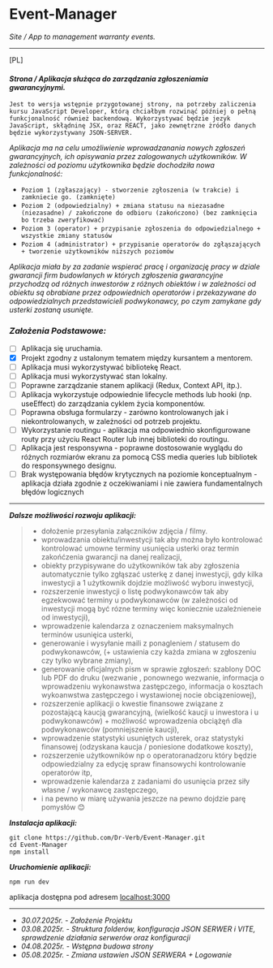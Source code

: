 # Event-Manager
_Site / App to management warranty events._

---

[PL]


#### _Strona / Aplikacja służąca do zarządzania zgłoszeniamia gwarancyjnymi._
`Jest to wersja wstępnie przygotowanej strony, na potrzeby zaliczenia kursu JavaScript Developer, którą chciałbym rozwinąć później o pełną funkcjonalność również backendową. Wykorzystywać będzie jezyk JavaScript, skłądninę JSX, oraz REACT, jako zewnętrzne żródło danych będzie wykorzystywany JSON-SERVER.`

_Aplikacja ma na celu umożliwienie wprowadzanania nowych zgłoszeń gwarancyjnych, ich opisywania przez zalogowanych użytkowników. W zależności od poziomu użytkownika będzie dochodziła nowa funkcjonalność:_

  - `Poziom 1 (zgłaszający) - stworzenie zgłoszenia (w trakcie) i zamkniecie go. (zamknięte)`
  - `Poziom 2 (odpowiedzialny) + zmiana statusu na niezasadne (niezasadne) / zakończone do odbioru (zakończono) (bez zamknięcia bo trzeba zweryfikować)`
  - `Poziom 3 (operator) + przypisanie zgłoszenia do odpowiedzialnego + wszystkie zmiany statusów`
  - `Poziom 4 (administrator) + przypisanie operatorów do zgłąszających + tworzenie użytkowników niższych poziomów`
  
_Aplikacja miała by za zadanie wspierać pracę i organizację pracy w dziale gwarancji firm budowlanych w których zgłoszenia gwarancyjne przychodzą od różnych inwestorów z różnych obiektów i w zależności od obiektu są obrabiane przez odpowiednich operatorów i przekazywane do odpowiedzialnych przedstawicieli podwykonawcy, po czym zamykane gdy usterki zostaną usunięte._ 



### _Założenia Podstawowe:_
- [ ] Aplikacja się uruchamia.
- [X] Projekt zgodny z ustalonym tematem między kursantem a mentorem.
- [ ] Aplikacja musi wykorzystywać bibliotekę React.
- [ ] Aplikacja musi wykorzystywać stan lokalny.
- [ ] Poprawne zarządzanie stanem aplikacji (Redux, Context API, itp.).
- [ ] Aplikacja wykorzystuje odpowiednie lifecycle methods lub hooki (np. useEffect) do zarządzania cyklem życia komponentów.
- [ ] Poprawna obsługa formularzy - zarówno kontrolowanych jak i niekontrolowanych, w zależności od potrzeb projektu.
- [ ] Wykorzystanie routingu - aplikacja ma odpowiednio skonfigurowane routy przy użyciu React Router lub innej biblioteki do routingu.
- [ ] Aplikacja jest responsywna - poprawne dostosowanie wyglądu do różnych rozmiarów ekranu za pomocą CSS media queries lub bibliotek do responsywnego designu.
- [ ] Brak występowania błędów krytycznych na poziomie konceptualnym - aplikacja działa zgodnie z oczekiwaniami i nie zawiera fundamentalnych błędów logicznych

___

_**Dalsze możliwości rozwoju aplikacji:**_
> - dołożenie przesyłania załączników zdjęcia / filmy. 
> - wprowadzania obiektu/inwestycji tak aby można było kontrolować kontrolować umowne terminy usunięcia usterki oraz termin zakońćzenia gwarancji na danej realizacji,
> - obiekty przypisywane do użytkowników tak aby zgłoszenia automatycznie tylko zgłąszać usterkę z danej inwestycji, gdy kilka inwestycji a 1 użytkownik dojdzie możliwość wyboru inwestycji,
> - rozszerzenie inwestycji o listę podwykonawców tak aby egzekwować terminy u podwykonawców (w zależności od inwestycji mogą być rózne terminy więc koniecznie uzależnieneie od inwestycji),
> - wprowadzenie kalendarza z oznaczeniem maksymalnych terminów usunięica usterki,
> - generowanie i wysyłanie maili z ponagleniem / statusem do podwykonawców, (+ ustawienia czy każda zmiana w zgłoszeniu czy tylko wybrane zmiany),
> - generowanie oficjalnych pism w sprawie zgłoszeń: szablony DOC lub PDF do druku (wezwanie , ponownego wezwanie, informacja o wprowadzeniu wykonawstwa zastępczego, informacja o kosztach wykoanwstwa zastępczego i wystawionej nocie obciązeniowej),
> - rozszerzenie aplikacji o kwestie finansowe związane z pozostającą kaucją gwarancyjną, (wielkość kaucji u inwestora i u podwykonawców) + możliwość wprowadzenia obciążęń dla podwykonawców (pomniejszenie kaucji),
> - wprowadzenie statystyki usuniętych usterek, oraz statystyki finansowej (odzyskana kaucja / poniesione dodatkowe koszty),
> - rozszerzenie użytkowników np o operatoranadzoru który będzie odpowiedzialny za edycję spraw finansowychi kontrolowanie operatorów itp,
> - wprowadzenie kalendarza z zadaniami do usunięcia przez siły własne / wykonawcę zastępczego,
> - i na pewno w miarę używania jeszcze na pewno dojdzie parę pomysłów 😊

_**Instalacja aplikacji:**_

```install
git clone https://github.com/Dr-Verb/Event-Manager.git
cd Event-Manager
npm install
```

_**Uruchomienie aplikacji:**_

```run
npm run dev
```

aplikacja dostępna pod adresem [localhost:3000](http://localhost:3000/)


___
+ _30.07.2025r. - Założenie Projektu_
+ _03.08.2025r. - Struktura folderów, konfiguracja JSON SERWER i VITE, sprawdzenie działania serwerów oraz konfiguracji_
+ _04.08.2025r. - Wstępna budowa strony_
+ _05.08.2025r. - Zmiana ustawien JSON SERWERA + Logowanie_
